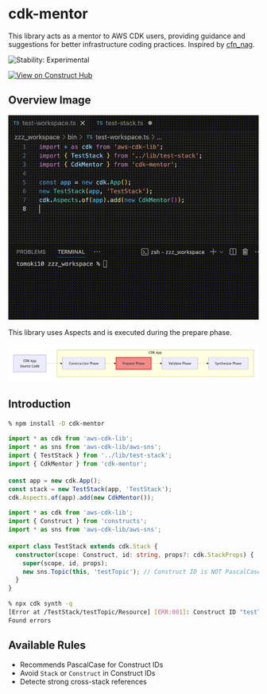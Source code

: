 # cdk-mentor

This library acts as a mentor to AWS CDK users, providing guidance and suggestions for better infrastructure coding practices. Inspired by [cfn_nag](https://github.com/stelligent/cfn_nag).

![Stability: Experimental](https://img.shields.io/badge/stability-Experimental-important.svg?style=for-the-badge)

[![View on Construct Hub](https://constructs.dev/badge?package=cdk-mentor)](https://constructs.dev/packages/cdk-mentor)

## Overview Image

![cdk-mentor-demo](images/cdk-mentor-demo.gif)

This library uses Aspects and is executed during the prepare phase.

![phase](images/cdk-mentor-phase.png)

## Introduction

```bash
% npm install -D cdk-mentor
```

```ts
import * as cdk from 'aws-cdk-lib';
import * as sns from 'aws-cdk-lib/aws-sns';
import { TestStack } from '../lib/test-stack';
import { CdkMentor } from 'cdk-mentor';

const app = new cdk.App();
const stack = new TestStack(app, 'TestStack');
cdk.Aspects.of(app).add(new CdkMentor());
```

```ts
import * as cdk from 'aws-cdk-lib';
import { Construct } from 'constructs';
import * as sns from 'aws-cdk-lib/aws-sns';

export class TestStack extends cdk.Stack {
  constructor(scope: Construct, id: string, props?: cdk.StackProps) {
    super(scope, id, props);
    new sns.Topic(this, 'testTopic'); // Construct ID is NOT PascalCase
  }
}
```

```bash
% npx cdk synth -q
[Error at /TestStack/testTopic/Resource] [ERR:001]: Construct ID "testTopic"should be defined in PascalCase.
Found errors
```

## Available Rules

- Recommends PascalCase for Construct IDs
- Avoid `Stack` or `Construct` in Construct IDs
- Detecte strong cross-stack references
